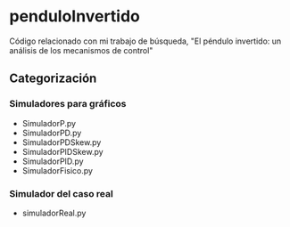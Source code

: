 # penduloInvertido
Código relacionado con mi trabajo de búsqueda, "El péndulo invertido: un análisis de los mecanismos de control"

## Categorización

### Simuladores para gráficos
* SimuladorP.py
* SimuladorPD.py
* SimuladorPDSkew.py
* SimuladorPIDSkew.py
* SimuladorPID.py
* SimuladorFisico.py

### Simulador del caso real
* simuladorReal.py
